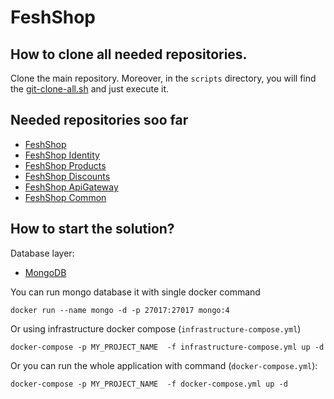 # FeshShop

**How to clone all needed repositories.**
----------------
Clone the main repository. Moreover, in the `scripts` directory, you will find the [git-clone-all.sh](https://github.com/FeshShop/FeshShop/blob/main/scripts/git-clone-all.sh) and just execute it.

**Needed repositories soo far**
----------------
- [FeshShop](https://github.com/FeshShop/FeshShop)
- [FeshShop Identity](https://github.com/FeshShop/FeshShop.Identity)
- [FeshShop Products](https://github.com/FeshShop/FeshShop.Products)
- [FeshShop Discounts](https://github.com/FeshShop/FeshShop.Discounts)
- [FeshShop ApiGateway](https://github.com/FeshShop/FeshShop.ApiGateway)
- [FeshShop Common](https://github.com/FeshShop/FeshShop.Common)

**How to start the solution?**
----------------
Database layer:
- [MongoDB](https://www.mongodb.com)

You can run mongo database it with single docker command
```docker
docker run --name mongo -d -p 27017:27017 mongo:4
```

Or using infrastructure docker compose (`infrastructure-compose.yml`)
```docker
docker-compose -p MY_PROJECT_NAME  -f infrastructure-compose.yml up -d
```

Or you can run the whole application with command (`docker-compose.yml`):
```
docker-compose -p MY_PROJECT_NAME  -f docker-compose.yml up -d
```
